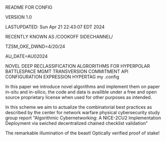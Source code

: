 README FOR CONFIG

VERSION 1.0

LASTUPDATED: Sun Apr 21 22:43:07 EDT 2024

RECENTLY KNOWN AS /COOKOFF SIDECHANNEL/

TZSM_OKE_DWND=4/20/24

AU_DATE=AU02024


NOVEL DEEP RECLASSIFICATION ALGRORITHMS FOR HYPERPOLAR BATTLESPACE MGMT
TRANSVERSION COMMITMENT API CONFIGURATION EXPRESSION HYPERTAG my .config

In this paper we introduce novel algorithms and implement them on paper 
in-situ and in-silico, the code and data is availible under a free and
open source proprietary license when used for other purposes as intended.

In this scheme we aim to actualize the combinatorial best practices as
described by the center for network warfare physical cybersecurity study
group report "Algorithmic Cybernetworking: A NICE-2CU2 Implementation
Deployment via swiched decentralized chained checklist validation"

The remarkable illumination of the beast! Optically verified proof of stake!
